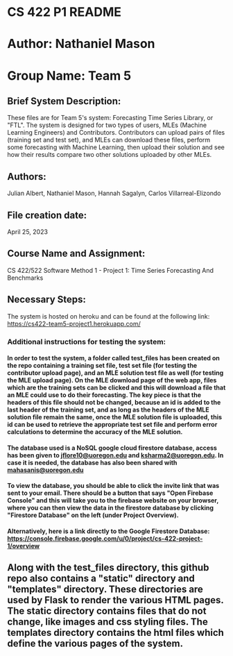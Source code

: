 # CS 422 P1 README
# Author: Nathaniel Mason
# Group Name: Team 5

## Brief System Description:
These files are for Team 5's system: Forecasting Time Series Library, or "FTL". The system is designed for two types of users, MLEs (Machine Learning Engineers) and Contributors. Contributors can upload pairs of files (training set and test set), and MLEs can download these files, perform some forecasting with Machine Learning, then upload their solution and see how their results compare two other solutions uploaded by other MLEs.

## Authors:
Julian Albert, Nathaniel Mason, Hannah Sagalyn, Carlos Villarreal-Elizondo

## File creation date:
April 25, 2023

## Course Name and Assignment:
CS 422/522 Software Method 1 - Project 1: Time Series Forecasting And Benchmarks

## Necessary Steps:
The system is hosted on heroku and can be found at the following link: https://cs422-team5-project1.herokuapp.com/

### Additional instructions for testing the system:
#### In order to test the system, a folder called test_files has been created on the repo containing a training set file, test set file (for testing the contributor upload page), and an MLE solution test file as well (for testing the MLE upload page). On the MLE download page of the web app, files which are the training sets can be clicked and this will download a file that an MLE could use to do their forecasting. The key piece is that the headers of this file should not be changed, because an id is added to the last header of the training set, and as long as the headers of the MLE solution file remain the same, once the MLE solution file is uploaded, this id can be used to retrieve the appropriate test set file and perform error calculations to determine the accuracy of the MLE solution.

#### The database used is a NoSQL google cloud firestore database, access has been given to jflore10@uoregon.edu and ksharma2@uoregon.edu. In case it is needed, the database has also been shared with mahasanis@uoregon.edu
#### To view the database, you should be able to click the invite link that was sent to your email. There should be a button that says "Open Firebase Console" and this will take you to the firebase website on your browser, where you can then view the data in the firestore database by clicking "Firestore Database" on the left (under Project Overview). 
#### Alternatively, here is a link directly to the Google Firestore Database: https://console.firebase.google.com/u/0/project/cs-422-project-1/overview

## Along with the test_files directory, this github repo also contains a "static" directory and "templates" directory. These directories are used by Flask to render the various HTML pages. The static directory contains files that do not change, like images and css styling files. The templates directory contains the html files which define the various pages of the system.
